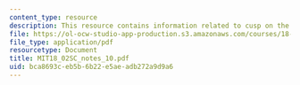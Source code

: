 ```yaml
---
content_type: resource
description: This resource contains information related to cusp on the cycloid.
file: https://ol-ocw-studio-app-production.s3.amazonaws.com/courses/18-02sc-multivariable-calculus-fall-2010/bca8693ceb5b6b22e5aeadb272a9d9a6_MIT18_02SC_notes_10.pdf
file_type: application/pdf
resourcetype: Document
title: MIT18_02SC_notes_10.pdf
uid: bca8693c-eb5b-6b22-e5ae-adb272a9d9a6
---
```

